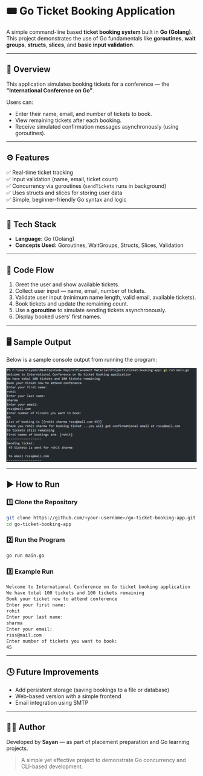 # 🎟️ Go Ticket Booking Application

A simple command-line based **ticket booking system** built in **Go (Golang)**.  
This project demonstrates the use of Go fundamentals like **goroutines**, **wait groups**, **structs**, **slices**, and **basic input validation**.

---

## 📘 Overview

This application simulates booking tickets for a conference — the  
**"International Conference on Go"**.

Users can:
- Enter their name, email, and number of tickets to book.
- View remaining tickets after each booking.
- Receive simulated confirmation messages asynchronously (using goroutines).

---

## ⚙️ Features

✅ Real-time ticket tracking  
✅ Input validation (name, email, ticket count)  
✅ Concurrency via goroutines (`sendTickets` runs in background)  
✅ Uses structs and slices for storing user data  
✅ Simple, beginner-friendly Go syntax and logic  

---

## 🧩 Tech Stack

- **Language:** Go (Golang)
- **Concepts Used:** Goroutines, WaitGroups, Structs, Slices, Validation

---

## 🧠 Code Flow

1. Greet the user and show available tickets.  
2. Collect user input — name, email, number of tickets.  
3. Validate user input (minimum name length, valid email, available tickets).  
4. Book tickets and update the remaining count.  
5. Use a **goroutine** to simulate sending tickets asynchronously.  
6. Display booked users’ first names.

---

## 🖥️ Sample Output

Below is a sample console output from running the program:

![Go Ticket Booking Output](output.png)

---

## ▶️ How to Run

### 1️⃣ Clone the Repository
```bash
git clone https://github.com/<your-username>/go-ticket-booking-app.git
cd go-ticket-booking-app
```

### 2️⃣ Run the Program
```bash
go run main.go
```

### 3️⃣ Example Run
```
Welcome to International Conference on Go ticket booking application
We have total 100 tickets and 100 tickets remaining
Book your ticket now to attend conference
Enter your first name:
rohit
Enter your last name:
sharma
Enter your email:
rsss@mail.com
Enter number of tickets you want to book:
45
```

---

## 🕓 Future Improvements

- Add persistent storage (saving bookings to a file or database)
- Web-based version with a simple frontend
- Email integration using SMTP

---

## 👨‍💻 Author

Developed by **Sayan** — as part of placement preparation and Go learning projects.  
> A simple yet effective project to demonstrate Go concurrency and CLI-based development.

